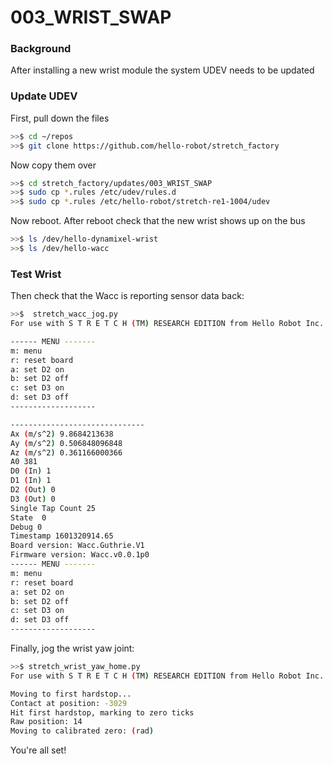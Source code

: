 # 003_WRIST_SWAP

### **Background**

After installing a new wrist module the system UDEV needs to be updated

### Update UDEV 

First, pull down the files

```bash
>>$ cd ~/repos
>>$ git clone https://github.com/hello-robot/stretch_factory
```

Now copy them over

```bash
>>$ cd stretch_factory/updates/003_WRIST_SWAP
>>$ sudo cp *.rules /etc/udev/rules.d
>>$ sudo cp *.rules /etc/hello-robot/stretch-re1-1004/udev
```

Now reboot. After reboot check that the new wrist shows up on the bus

```bash
>>$ ls /dev/hello-dynamixel-wrist
>>$ ls /dev/hello-wacc
```

### Test Wrist

Then check that the Wacc is reporting sensor data back:

```bash
>>$  stretch_wacc_jog.py 
For use with S T R E T C H (TM) RESEARCH EDITION from Hello Robot Inc.

------ MENU -------
m: menu
r: reset board
a: set D2 on
b: set D2 off
c: set D3 on
d: set D3 off
-------------------

------------------------------
Ax (m/s^2) 9.8684213638
Ay (m/s^2) 0.506848096848
Az (m/s^2) 0.361166000366
A0 381
D0 (In) 1
D1 (In) 1
D2 (Out) 0
D3 (Out) 0
Single Tap Count 25
State  0
Debug 0
Timestamp 1601320914.65
Board version: Wacc.Guthrie.V1
Firmware version: Wacc.v0.0.1p0
------ MENU -------
m: menu
r: reset board
a: set D2 on
b: set D2 off
c: set D3 on
d: set D3 off
-------------------

```

Finally, jog the wrist yaw joint:

```bash
>>$ stretch_wrist_yaw_home.py 
For use with S T R E T C H (TM) RESEARCH EDITION from Hello Robot Inc.

Moving to first hardstop...
Contact at position: -3029
Hit first hardstop, marking to zero ticks
Raw position: 14
Moving to calibrated zero: (rad)

```

You're all set!